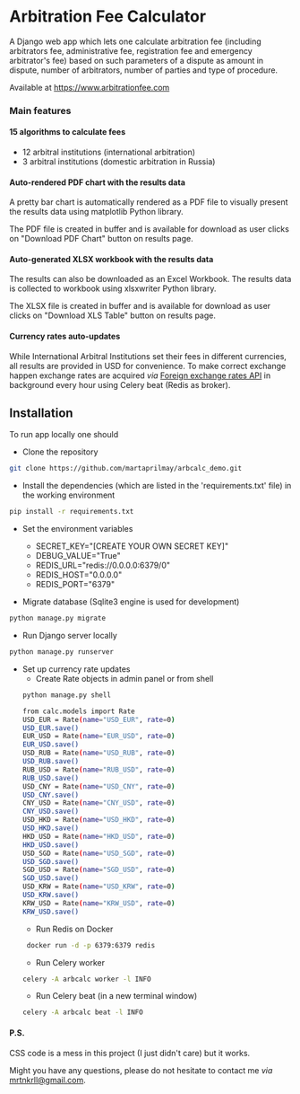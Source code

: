 # Arbitration Fee Calculator

A Django web app which lets one calculate arbitration fee 
(including arbitrators fee, administrative fee, registration 
fee and emergency arbitrator's fee) based on such parameters of
a dispute as amount in dispute, number of arbitrators, number 
of parties and type of procedure.

Available at https://www.arbitrationfee.com

### Main features
#### 15 algorithms to calculate fees
* 12 arbitral institutions (international arbitration)
* 3 arbitral institutions (domestic arbitration in Russia)

#### Auto-rendered PDF chart with the results data
A pretty bar chart is automatically rendered as a PDF file 
to visually present the results data using matplotlib Python 
library. 

The PDF file is created in buffer and is available for
download as user clicks on "Download PDF Chart" button
on results page.

#### Auto-generated XLSX workbook with the results data
The results can also be downloaded as an Excel Workbook. 
The results data is collected to workbook using xlsxwriter 
Python library.

The XLSX file is created in buffer and is available for
download as user clicks on "Download XLS Table" button
on results page.

#### Currency rates auto-updates
While International Arbitral Institutions set their fees 
in different currencies, all results are provided in USD 
for convenience.
To make correct exchange happen exchange rates are acquired 
*via* [Foreign exchange rates API](https://exchangeratesapi.io) 
in background every hour using Celery beat (Redis as broker).

## Installation

To run app locally one should 
* Clone the repository
```bash
git clone https://github.com/martaprilmay/arbcalc_demo.git
```
* Install the dependencies (which are listed in 
the 'requirements.txt' file) in the working environment
```bash
pip install -r requirements.txt
```
* Set the environment variables
    * SECRET_KEY="[CREATE YOUR OWN SECRET KEY]"
    * DEBUG_VALUE="True"
    * REDIS_URL="redis://0.0.0.0:6379/0"
    * REDIS_HOST="0.0.0.0"
    * REDIS_PORT="6379"
    
* Migrate database (Sqlite3 engine is used for development)
 ```bash
python manage.py migrate
```
* Run Django server locally
 ```bash
python manage.py runserver
```
* Set up currency rate updates
    * Create Rate objects in admin panel or from shell
     ```bash
     python manage.py shell
  
     from calc.models import Rate
     USD_EUR = Rate(name="USD_EUR", rate=0)
     USD_EUR.save()
     EUR_USD = Rate(name="EUR_USD", rate=0)
     EUR_USD.save()
     USD_RUB = Rate(name="USD_RUB", rate=0)
     USD_RUB.save()
     RUB_USD = Rate(name="RUB_USD", rate=0)
     RUB_USD.save()
     USD_CNY = Rate(name="USD_CNY", rate=0)
     USD_CNY.save()
     CNY_USD = Rate(name="CNY_USD", rate=0)
     CNY_USD.save()
     USD_HKD = Rate(name="USD_HKD", rate=0)
     USD_HKD.save()
     HKD_USD = Rate(name="HKD_USD", rate=0)
     HKD_USD.save()
     USD_SGD = Rate(name="USD_SGD", rate=0)
     USD_SGD.save()
     SGD_USD = Rate(name="SGD_USD", rate=0)
     SGD_USD.save()
     USD_KRW = Rate(name="USD_KRW", rate=0)
     USD_KRW.save()
     KRW_USD = Rate(name="KRW_USD", rate=0)
     KRW_USD.save()      
     ```
    * Run Redis on Docker
    ```bash
     docker run -d -p 6379:6379 redis
     ```
    * Run Celery worker
     ```bash
     celery -A arbcalc worker -l INFO
     ```
    * Run Celery beat (in a new terminal window)
     ```bash
     celery -A arbcalc beat -l INFO
     ```
 
 #### P.S.
 CSS code is a mess in this project (I just didn't care)
 but it works.
 
 Might you have any questions, please do not hesitate to contact 
 me *via* mrtnkrll@gmail.com.